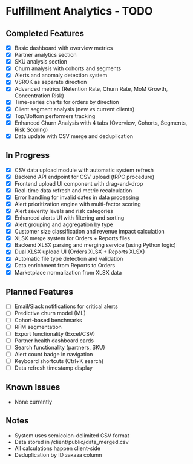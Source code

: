 # Fulfillment Analytics - TODO

## Completed Features
- [x] Basic dashboard with overview metrics
- [x] Partner analytics section
- [x] SKU analysis section
- [x] Churn analysis with cohorts and segments
- [x] Alerts and anomaly detection system
- [x] VSROK as separate direction
- [x] Advanced metrics (Retention Rate, Churn Rate, MoM Growth, Concentration Risk)
- [x] Time-series charts for orders by direction
- [x] Client segment analysis (new vs current clients)
- [x] Top/Bottom performers tracking
- [x] Enhanced Churn Analysis with 4 tabs (Overview, Cohorts, Segments, Risk Scoring)
- [x] Data update with CSV merge and deduplication

## In Progress
- [x] CSV data upload module with automatic system refresh
- [x] Backend API endpoint for CSV upload (tRPC procedure)
- [x] Frontend upload UI component with drag-and-drop
- [x] Real-time data refresh and metric recalculation
- [x] Error handling for invalid dates in data processing
- [x] Alert prioritization engine with multi-factor scoring
- [x] Alert severity levels and risk categories
- [x] Enhanced alerts UI with filtering and sorting
- [x] Alert grouping and aggregation by type
- [x] Customer size classification and revenue impact calculation
- [x] XLSX merge system for Orders + Reports files
- [x] Backend XLSX parsing and merging service (using Python logic)
- [x] Dual XLSX upload UI (Orders XLSX + Reports XLSX)
- [x] Automatic file type detection and validation
- [x] Data enrichment from Reports to Orders
- [x] Marketplace normalization from XLSX data

## Planned Features
- [ ] Email/Slack notifications for critical alerts
- [ ] Predictive churn model (ML)
- [ ] Cohort-based benchmarks
- [ ] RFM segmentation
- [ ] Export functionality (Excel/CSV)
- [ ] Partner health dashboard cards
- [ ] Search functionality (partners, SKU)
- [ ] Alert count badge in navigation
- [ ] Keyboard shortcuts (Ctrl+K search)
- [ ] Data refresh timestamp display

## Known Issues
- None currently

## Notes
- System uses semicolon-delimited CSV format
- Data stored in /client/public/data_merged.csv
- All calculations happen client-side
- Deduplication by ID заказа column

